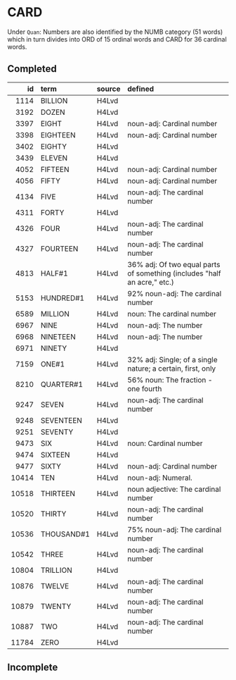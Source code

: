 # CARD

Under `Quan`: Numbers are also identified by the NUMB category (51 words) which in turn divides into ORD of 15 ordinal words and CARD for 36 cardinal words.

## Completed

|    id | term       | source   | defined                                                                  |
|------:|:-----------|:---------|:-------------------------------------------------------------------------|
|  1114 | BILLION    | H4Lvd    |                                                                          |
|  3192 | DOZEN      | H4Lvd    |                                                                          |
|  3397 | EIGHT      | H4Lvd    | noun-adj: Cardinal number                                                |
|  3398 | EIGHTEEN   | H4Lvd    | noun-adj: Cardinal number                                                |
|  3402 | EIGHTY     | H4Lvd    |                                                                          |
|  3439 | ELEVEN     | H4Lvd    |                                                                          |
|  4052 | FIFTEEN    | H4Lvd    | noun-adj: Cardinal number                                                |
|  4056 | FIFTY      | H4Lvd    | noun-adj: Cardinal number                                                |
|  4134 | FIVE       | H4Lvd    | noun-adj: The cardinal number                                            |
|  4311 | FORTY      | H4Lvd    |                                                                          |
|  4326 | FOUR       | H4Lvd    | noun-adj: The cardinal number                                            |
|  4327 | FOURTEEN   | H4Lvd    | noun-adj: The cardinal number                                            |
|  4813 | HALF#1     | H4Lvd    | 36% adj: Of two equal parts of something (includes "half an acre," etc.) |
|  5153 | HUNDRED#1  | H4Lvd    | 92% noun-adj: The cardinal number                                        |
|  6589 | MILLION    | H4Lvd    | noun: The cardinal number                                                |
|  6967 | NINE       | H4Lvd    | noun-adj: The number                                                     |
|  6968 | NINETEEN   | H4Lvd    | noun-adj: The number                                                     |
|  6971 | NINETY     | H4Lvd    |                                                                          |
|  7159 | ONE#1      | H4Lvd    | 32% adj: Single; of a single nature; a certain, first, only              |
|  8210 | QUARTER#1  | H4Lvd    | 56% noun: The fraction - one fourth                                      |
|  9247 | SEVEN      | H4Lvd    | noun-adj: The cardinal number                                            |
|  9248 | SEVENTEEN  | H4Lvd    |                                                                          |
|  9251 | SEVENTY    | H4Lvd    |                                                                          |
|  9473 | SIX        | H4Lvd    | noun: Cardinal number                                                    |
|  9474 | SIXTEEN    | H4Lvd    |                                                                          |
|  9477 | SIXTY      | H4Lvd    | noun-adj: Cardinal number                                                |
| 10414 | TEN        | H4Lvd    | noun-adj: Numeral.                                                       |
| 10518 | THIRTEEN   | H4Lvd    | noun adjective: The cardinal number                                      |
| 10520 | THIRTY     | H4Lvd    | noun-adj: The cardinal number                                            |
| 10536 | THOUSAND#1 | H4Lvd    | 75% noun-adj: The cardinal number                                        |
| 10542 | THREE      | H4Lvd    | noun-adj: The cardinal number                                            |
| 10804 | TRILLION   | H4Lvd    |                                                                          |
| 10876 | TWELVE     | H4Lvd    | noun-adj: The cardinal number                                            |
| 10879 | TWENTY     | H4Lvd    | noun-adj: The cardinal number                                            |
| 10887 | TWO        | H4Lvd    | noun-adj: The cardinal number                                            |
| 11784 | ZERO       | H4Lvd    |                                                                          |

## Incomplete

